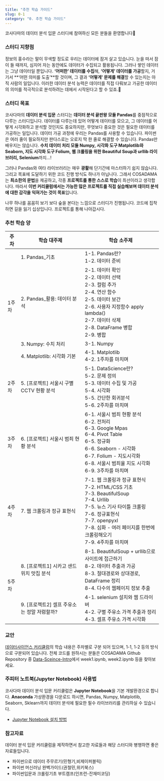 ```yaml
---
title: "추천 학습 가이드"
slug: 0-1
category: "0. 추천 학습 가이드"
---
```


코사다마의 데이터 분석 입문 스터디에 참여하신 모든 분들을 환영합니다🙌


### 스터디 지향점

정보의 홍수라는 말이 무색할 정도로 우리는 데이터에 잠겨 살고 있습니다. 눈을 떠서 잠이 들 때까지, 심지어 자는 동안에도 데이터가 수집되고 활용됩니다. 그러나 쌓인 데이터는 그냥 데이터일 뿐입니다. **‘어떠한’ 데이터를 수집**해, **‘어떻게’ 데이터를 가공**할지, 거기서 **‘어떤 의미를 도출’**할 것이며, 그 결과 **‘어떻게’ 문제를 해결**할 수 있는지는 아직 사람의 일입니다.  이러한 데이터 분석 능력은 데이터를 직접 다뤄보고 가공한 데이터의 의미를 적극적으로 분석하려는 데에서 시작된다고 할 수 있죠.🙂

### 스터디 목표

코사다마의 **데이터 분석 입문** 스터디는 **데이터 분석 끝판왕 모듈 Pandas**를 중점적으로 다루는 스터디입니다. 데이터를 다루는데 있어 어떻게 데이터를 모으고, 그 데이터를 어떻게 시각화하고 분석할 것인지도 중요하지만, 무엇보다 중요한 것은 필요한 데이터를 가공하는 일입니다. 데이터 가공 과정에 우리는 Pandas를 사용할 수 있습니다. 파이썬은 여러 줄이 필요하지만 판다스로는 오로지 딱 한 줄로 해결할 수 있습니다. Pandas만 배우지는 않습니다. **수치 데이터 처리 모듈 Numpy, 시각화 도구 Matplotlib와 Seaborn, 지도 시각화 도구 Folium, 웹 크롤링을 위한 Beautiful Soup과 urllib 라이브러리, Selenium**까지…! 

그러나 Pandas와 여타 라이브러리는 매우 **광활**해 단기간에 마스터하기 쉽지 않습니다. 그리고 목표에 도달하기 위한 코드 진행 방식도 하나가 아닙니다. 그래서 COSADAMA는 **최소한의 문법**을 제공하고, 각종 **프로젝트를 통한 스스로 학습**이 최선이라고 생각합니다. 따라서 **이번 커리큘럼에서는 가능한 많은 프로젝트를 직접 실습해보며 데이터 분석에 대한 감각을 익혀가는 것이 목표**입니다.

나무 하나를 꼼꼼히 보기 보다 숲을 본다는 느낌으로 스터디가 진행됩니다. 코드에 집착하면 길을 잃기 십상입니다. 프로젝트를 통해 나아갑시다. 


### 추천 학습 양
<table> 
<thead> 
<tr>  
<th>주차</th> 
<th>학습 대주제</th>  
<th>학습 소주제</th>  
</tr>  
</thead> 
<tbody>  
<tr> 
<td rowspan=4>1주차</td>  
<td>1. Pandas_기초</td> 
<td> 
1-1. Pandas란?<br> 
1-2. 데이터 준비<br>
</td> 
</tr> 
<tr> 
<td>2. Pandas_활용: 데이터 분석</td> 
<td> 
2-1. 데이터 확인<br> 
2-2. 데이터 선택<br>
2-3. 컬럼 추가<br>
2-4. 연산 함수<br>
2-5. 데이터 보간<br>
2-6. 사용자 지정함수 apply lambda()<br>
2-7. 데이터 삭제<br>
2-8. DataFrame 병합<br>
2-9. 병합<br>
</td>
</tr>   
<td>3. Numpy: 수치 처리</td> 
<td> 
3-1. Numpy<br> 
</td>     
<tr>  
<td>4. Matplotlib: 시각화 기본</td> 
<td> 
4-1. Matplotlib<br> 
4-2. 1주차를 마치며<br>
</td>
</tr>   
<td rowspan=1>2주차</td> 
<td>5. [프로젝트] 서울시 구별 CCTV 현황 분석</td> 
<td> 
5-1. DataScience란?<br>
5-2. 문제 정의<br>
5-3. 데이터 수집 및 가공<br>
5-4. 시각화<br>
5-5. 간단한 회귀분석<br>
5-6. 2주차를 마치며<br>
</td>
</tr>  
<tr>  
<td rowspan=1>3주차</td> 
<td>6. [프로젝트] 서울시 범죄 현황 분석</td> 
<td> 
6-1. 서울시 범죄 현황 분석<br>
6-2. 전처리<br>
6-3. Google Mpas<br>
6-4. Pivot Table<br>
6-5. 정규화<br>
6-6. Seaborn - 시각화<br>
6-7. Folium - 지도시각화<br>
6-8. 서울시 범죄율 지도 시각화<br>
6-9. 3주차를 마치며<br>
</td>
</tr>  
<tr>  
<td rowspan=1>4주차</td> 
<td>7. 웹 크롤링과 정규 표현식</td> 
<td> 
7-1. 웹 크롤링과 정규 표현식<br>
7-2. HTML/CSS 기초<br>
7-3. BeautifulSoup<br>
7-4. Urllib<br>
7-5. 뉴스 기사 타이틀 크롤링<br>
7-6. 정규표현식<br>
7-7. openpyxl<br>
7-8. 심화 - 여러 페이지를 한번에 크롤링해오기<br>
7-9. 4주차를 마치며<br>
</td>
</tr>  
<tr>  
<td rowspan=2>5주차</td> 
<td>8. [프로젝트1] 시카고 샌드위치 맛집 분석</td> 
<td> 
8-1. BeautifulSoup + urllib으로 사이트에 접근하기<br>
8-2. 데이터 추출과 가공<br>
8-3. 절대경로와 상대경로, DataFrame 정리<br>
8-4. 다수의 웹페이지 정보 추출<br>
</td>
</tr>  
<tr>  
<td>9. [프로젝트2] 셀프 주유소는 정말 저렴할까?</td> 
<td> 
4-1. selenium 설치와 웹 드라이버<br> 
4-2. 구별 주유소 가격 추출과 정리<br>
4-3. 셀프 주유소 가격 시각화<br>
</td>
</tr>   
</tbody> 
</table>

### 교안

[데이터사이언스 커리큘럼](https://curriculum.cosadama.com/intro-ds/1-1)의 학습 내용은 주차별로 구분 되어 있으며, 1-1, 1-2 등의 방식으로 구분되어 있습니다. 전체 코드를 원하시는 분들은 COSADAMA Github Repository 중 [Data-Sceince-Intro](https://github.com/Team-COSADAMA/Data-Science-Intro)에서 week1.ipynb, week2.ipynb 등을 찾아보세요.


### 주피터 노트북(Jupyter Notebook) 사용법

코사다마 데이터 분석 입문 커리큘럼은 **Jupyter Notebook**을 기본 개발환경으로 합니다. **Anaconda** 가상환경을 다운로드 하시면, Pandas, Numpy, Matplotlib, Seaborn, Sklearn까지 데이터 분석에 필요한 필수 라이브러리를 관리하실 수 있습니다.

- [Jupyter Notebook 설치 방법](https://www.notion.so/04fddaae69de46af96dd5c18f05fbfd2)

  
### 참고자료

데이터 분석 입문 커리큘럼을 제작하면서 참고한 자료들과 해당 스터디와 병행하면 좋은 자료들입니다.

- 파이썬으로 데이터 주무르기(민형기,비제이퍼블릭)
- 파이썬 머신러닝 완벽가이드(권철민,위키북스)
- 파이썬입문과 크롤링기초 부트캠프(인프런-잔재미코딩)
